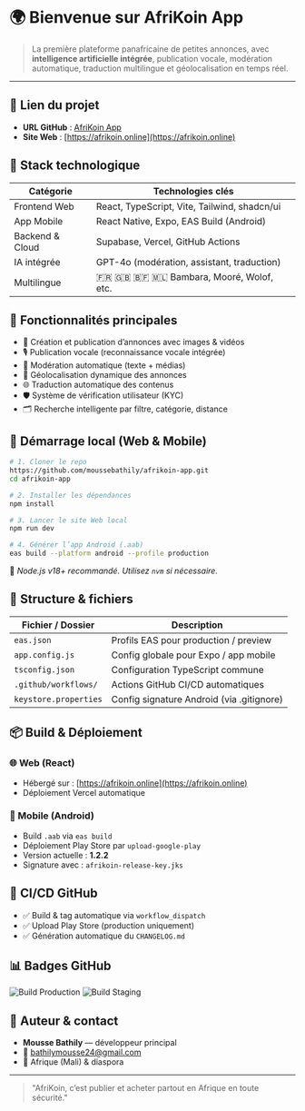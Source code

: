 # 🌍 Bienvenue sur **AfriKoin App**

> La première plateforme panafricaine de petites annonces, avec **intelligence artificielle intégrée**, publication vocale, modération automatique, traduction multilingue et géolocalisation en temps réel.

---

## 🔗 Lien du projet

* **URL GitHub** : [AfriKoin App](https://github.com/moussebathily/afrikoin-app)
* **Site Web** : [https://afrikoin.online](https://afrikoin.online)

## 🧪 Stack technologique

| Catégorie       | Technologies clés                               |
| --------------- | ----------------------------------------------- |
| Frontend Web    | React, TypeScript, Vite, Tailwind, shadcn/ui    |
| App Mobile      | React Native, Expo, EAS Build (Android)         |
| Backend & Cloud | Supabase, Vercel, GitHub Actions                |
| IA intégrée     | GPT-4o (modération, assistant, traduction)      |
| Multilingue     | 🇫🇷 🇬🇧 🇧🇫 🇲🇱 Bambara, Mooré, Wolof, etc. |

## 🚀 Fonctionnalités principales

* 📝 Création et publication d’annonces avec images & vidéos
* 🎙️ Publication vocale (reconnaissance vocale intégrée)
* 🤖 Modération automatique (texte + médias)
* 📍 Géolocalisation dynamique des annonces
* 🌐 Traduction automatique des contenus
* 🛡️ Système de vérification utilisateur (KYC)
* 🗂️ Recherche intelligente par filtre, catégorie, distance

## 🔧 Démarrage local (Web & Mobile)

```bash
# 1. Cloner le repo
https://github.com/moussebathily/afrikoin-app.git
cd afrikoin-app

# 2. Installer les dépendances
npm install

# 3. Lancer le site Web local
npm run dev

# 4. Générer l’app Android (.aab)
eas build --platform android --profile production
```

📌 *Node.js v18+ recommandé. Utilisez `nvm` si nécessaire.*

## 📁 Structure & fichiers

| Fichier / Dossier     | Description                               |
| --------------------- | ----------------------------------------- |
| `eas.json`            | Profils EAS pour production / preview     |
| `app.config.js`       | Config globale pour Expo / app mobile     |
| `tsconfig.json`       | Configuration TypeScript commune          |
| `.github/workflows/`  | Actions GitHub CI/CD automatiques         |
| `keystore.properties` | Config signature Android (via .gitignore) |

## 📦 Build & Déploiement

### 🌐 Web (React)

* Hébergé sur : [https://afrikoin.online](https://afrikoin.online)
* Déploiement Vercel automatique

### 📱 Mobile (Android)

* Build `.aab` via `eas build`
* Déploiement Play Store par `upload-google-play`
* Version actuelle : **1.2.2**
* Signature avec : `afrikoin-release-key.jks`

## 🔄 CI/CD GitHub

* ✅ Build & tag automatique via `workflow_dispatch`
* ✅ Upload Play Store (production uniquement)
* ✅ Génération automatique du `CHANGELOG.md`

## 📊 Badges GitHub

![Build Production](https://github.com/moussebathily/afrikoin-app/actions/workflows/build-deploy.yml/badge.svg)
![Build Staging](https://github.com/moussebathily/afrikoin-app/actions/workflows/build-staging.yml/badge.svg)

## 👤 Auteur & contact

* **Mousse Bathily** — développeur principal
* 📧 [bathilymousse24@gmail.com](mailto:bathilymousse24@gmail.com)
* 📍 Afrique (Mali) & diaspora

---

> "AfriKoin, c’est publier et acheter partout en Afrique en toute sécurité."


